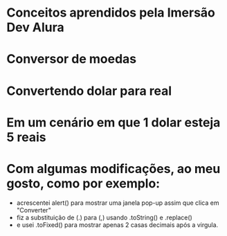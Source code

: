 # Conceitos aprendidos pela Imersão Dev Alura
# Conversor de moedas
# Convertendo dolar para real
# Em um cenário em que 1 dolar esteja 5 reais
# Com algumas modificações, ao meu gosto, como por exemplo: 
* acrescentei alert() para mostrar uma janela pop-up assim que clica em "Converter" 
* fiz a substituição de (.) para (,) usando .toString() e .replace() 
* e usei .toFixed() para mostrar apenas 2 casas decimais após a virgula.